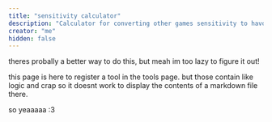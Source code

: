 ```yaml
---
title: "sensitivity calculator"
description: "Calculator for converting other games sensitivity to havoc"
creator: "me"
hidden: false
---
```


theres probally a better way to do this, but meah im too lazy to figure it out!

this page is here to register a tool in the tools page. but those contain like logic and crap so it doesnt work to display the contents of a markdown file there.

so yeaaaaa :3